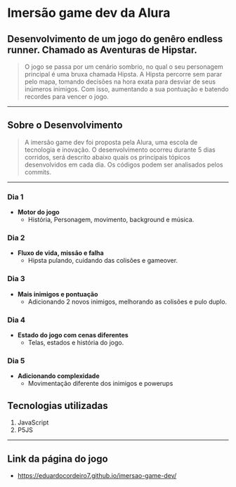# Imersão game dev da Alura
## Desenvolvimento de um jogo do genêro **endless runner**. Chamado as Aventuras de Hipstar.
> O jogo se passa por um cenário sombrio, no qual o seu personagem principal é uma bruxa chamada Hipsta. A Hipsta percorre sem parar pelo mapa, tomando decisões na hora exata para desviar de seus inúmeros inimigos. Com isso, aumentando a sua pontuação e batendo recordes para vencer o jogo.
***

## Sobre o Desenvolvimento
> A imersão game dev foi proposta pela Alura, uma escola de tecnologia e inovação. O desenvolvimento ocorreu durante 5 dias corridos, será descrito abaixo quais os principais tópicos desenvolvidos em cada dia. Os códigos podem ser analisados pelos commits.
***
### Dia 1
* **Motor do jogo**
  * História, Personagem, movimento, background e música.
 ### Dia 2
* **Fluxo de vida, missão e falha**
  * Hipsta pulando, cuidando das colisões e gameover.
 ### Dia 3
* **Mais inimigos e pontuação**
  * Adicionando 2 novos inimigos, melhorando as colisões e pulo duplo.
 ### Dia 4
* **Estado do jogo com cenas diferentes**
  * Telas, estados e história do jogo.
 ### Dia 5
* **Adicionando complexidade**
  * Movimentação diferente dos inimigos e powerups

## Tecnologias utilizadas
1. JavaScript
2. P5JS
***
## Link da página do jogo
* https://eduardocordeiro7.github.io/imersao-game-dev/
